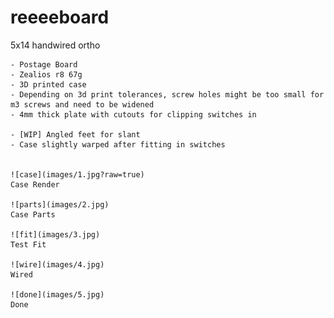 # reeeeboard
5x14 handwired ortho

	- Postage Board
	- Zealios r8 67g
	- 3D printed case 
	- Depending on 3d print tolerances, screw holes might be too small for m3 screws and need to be widened
	- 4mm thick plate with cutouts for clipping switches in

	- [WIP] Angled feet for slant
	- Case slightly warped after fitting in switches
	
	
	![case](images/1.jpg?raw=true)
	Case Render
	
	![parts](images/2.jpg)
	Case Parts
	
	![fit](images/3.jpg)
	Test Fit
	
	![wire](images/4.jpg)
	Wired
	
	![done](images/5.jpg)
	Done